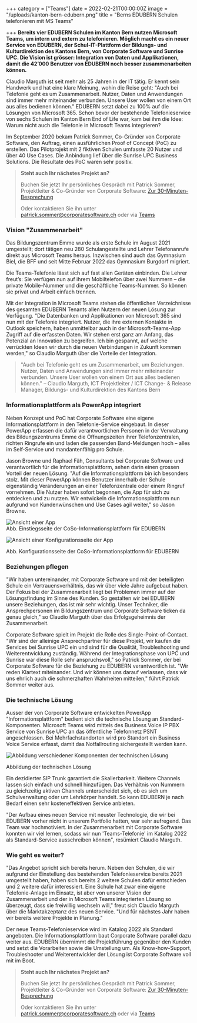 +++
category = ["Teams"]
date = 2022-02-21T00:00:00Z
image = "/uploads/kanton-bern-edubern.png"
title = "Berns EDUBERN Schulen telefonieren mit MS Teams"

+++
**Bereits vier EDUBERN Schulen im Kanton Bern nutzen Microsoft Teams, um intern und extern zu telefonieren. Möglich macht es ein neuer Service von EDUBERN, der Schul-IT-Plattform der Bildungs- und Kulturdirektion des Kantons Bern, von Corporate Software und Sunrise UPC. Die Vision ist grösser: Integration von Daten und Applikationen, damit die 42’000 Benutzer von EDUBERN noch besser zusammenarbeiten können.**

Claudio Marguth ist seit mehr als 25 Jahren in der IT tätig. Er kennt sein Handwerk und hat eine klare Meinung, wohin die Reise geht: "Auch bei Telefonie geht es um Zusammenarbeit. Nutzer, Daten und Anwendungen sind immer mehr miteinander verbunden. Unsere User wollen von einem Ort aus alles bedienen können." EDUBERN setzt dabei zu 100% auf die Lösungen von Microsoft 365. Schon bevor der bestehende Telefonieservice von sechs Schulen im Kanton Bern End of Life war, kam bei ihm die Idee: Warum nicht auch die Telefonie in Microsoft Teams integrieren?

Im September 2020 bekam Patrick Sommer, Co-Gründer von Corporate Software, den Auftrag, einen ausführlichen Proof of Concept (PoC) zu erstellen. Das Pilotprojekt mit 2 fiktiven Schulen umfasste 20 Nutzer und über 40 Use Cases. Die Anbindung lief über die Sunrise UPC Business Solutions. Die Resultate des PoC waren sehr positiv.

> **Steht auch Ihr nächstes Projekt an?**
>
> Buchen Sie jetzt Ihr persönliches Gespräch mit Patrick Sommer, Projektleiter & Co-Gründer von Corporate Software: [Zur 30-Minuten-Besprechung](https://calendly.com/patricksommer/30min)
>
> Oder kontaktieren Sie ihn unter [patrick.sommer@corporatesoftware.ch](mailto:patrick.sommer@corporatesoftware.ch "E-Mail Patrick Sommer") oder via [Teams](https://teams.microsoft.com/l/chat/0/0?users=patrick.sommer@corporatesoftware.ch "Teams Patrick Sommer")

### Vision "Zusammenarbeit"

Das Bildungszentrum Emme wurde als erste Schule im August 2021 umgestellt; dort tätigen neu 280 Schulangestellte und Lehrer Telefonanrufe direkt aus Microsoft Teams heraus. Inzwischen sind auch das Gymnasium Biel, die BFF und seit Mitte Februar 2022 das Gymnasium Burgdorf migriert.

Die Teams-Telefonie lässt sich auf fast allen Geräten einbinden. Die Lehrer freut’s: Sie verfügen nun auf ihrem Mobiltelefon über zwei Nummern – die private Mobile-Nummer und die geschäftliche Teams-Nummer. So können sie privat und Arbeit einfach trennen.

Mit der Integration in Microsoft Teams stehen die öffentlichen Verzeichnisse des gesamten EDUBERN Tenants allen Nutzern der neuen Lösung zur Verfügung. "Die Datenbanken und Applikationen von Microsoft 365 sind nun mit der Telefonie integriert. Nutzer, die ihre externen Kontakte in Outlook speichern, haben unmittelbar auch in der Microsoft-Teams-App Zugriff auf die erfassten Daten. Wir stehen erst ganz am Anfang, das Potenzial an Innovation zu begreifen. Ich bin gespannt, auf welche verrückten Ideen wir durch die neuen Verbindungen in Zukunft kommen werden," so Claudio Marguth über die Vorteile der Integration.

> "Auch bei Telefonie geht es um Zusammenarbeit, um Beziehungen. Nutzer, Daten und Anwendungen sind immer mehr miteinander verbunden. Unsere User wollen von einem Ort aus alles bedienen können." – Claudio Marguth, ICT Projektleiter / ICT Change- & Release Manager, Bildungs- und Kulturdirektion des Kantons Bern

### Informationsplattform als PowerApp integriert

Neben Konzept und PoC hat Corporate Software eine eigene Informationsplattform in den Telefonie-Service eingebaut. In dieser PowerApp erfassen die dafür verantwortlichen Personen in der Verwaltung des Bildungszentrums Emme die Öffnungszeiten ihrer Telefonzentralen, richten Ringrufe ein und laden die passenden Band-Meldungen hoch – alles im Self-Service und mandantenfähig pro Schule.

Jason Browne und Raphael Fäh, Consultants bei Corporate Software und verantwortlich für die Informationsplattform, sehen darin einen grossen Vorteil der neuen Lösung. "Auf die Informationsplattform bin ich besonders stolz. Mit dieser PowerApp können Benutzer innerhalb der Schule eigenständig Veränderungen an einer Telefonzentrale oder einem Ringruf vornehmen. Die Nutzer haben sofort begonnen, die App für sich zu entdecken und zu nutzen. Wir entwickeln die Informationsplattform nun aufgrund von Kundenwünschen und Use Cases agil weiter," so Jason Browne.

![Ansicht einer App](/uploads/coso-informationsplattform-edubern-einstiegsseite.png "Einstiegsseite der CoSo-Informationsplattform für EDUBERN")  
Abb. Einstiegsseite der CoSo-Informationsplattform für EDUBERN

![Ansicht einer Konfigurationsseite der App](/uploads/coso-informationsplattform-konfigurationsseite.png "Konfigurationsseite der CoSo-Informationsplattform für EDUBERBN")

Abb. Konfigurationsseite der CoSo-Informationsplattform für EDUBERN

### Beziehungen pflegen

"Wir haben untereinander, mit Corporate Software und mit der beteiligten Schule ein Vertrauensverhältnis, das wir über viele Jahre aufgebaut haben. Der Fokus bei der Zusammenarbeit liegt bei Problemen immer auf der Lösungsfindung im Sinne des Kunden. So gestalten wir bei EDUBERN unsere Beziehungen, das ist mir sehr wichtig. Unser Techniker, die Ansprechpersonen im Bildungszentrum und Corporate Software ticken da genau gleich," so Claudio Marguth über das Erfolgsgeheimnis der Zusammenarbeit.

Corporate Software spielt im Projekt die Rolle des Single-Point-of-Contact. "Wir sind der alleinige Ansprechpartner für diese Projekt, wir kaufen die Services bei Sunrise UPC ein und sind für die Qualität, Troubleshooting und Weiterentwicklung zuständig. Während der Integrationsphase von UPC und Sunrise war diese Rolle sehr anspruchsvoll," so Patrick Sommer, der bei Corporate Software für die Beziehung zu EDUBERN verantwortlich ist. "Wir reden Klartext miteinander. Und wir können uns darauf verlassen, dass wir uns ehrlich auch die schmerzhaften Wahrheiten mitteilen," führt Patrick Sommer weiter aus.

### Die technische Lösung

Ausser der von Corporate Software entwickelten PowerApp "Informationsplattform" bedient sich die technische Lösung an Standard-Komponenten. Microsoft Teams wird mittels des Business Voice IP PBX Service von Sunrise UPC an das öffentliche Telefonnetz PSNT angeschlossen. Bei Mehrfachstandorten wird pro Standort ein Business Voice Service erfasst, damit das Notfallrouting sichergestellt werden kann.

![Abbildung verschiedener Komponenten der technischen Lösung](/uploads/abbildung-der-technischen-losung.png "Abbildung der technischen Lösung")

Abbildung der technischen Lösung

Ein dezidierter SIP Trunk garantiert die Skalierbarkeit. Weitere Channels lassen sich einfach und schnell hinzufügen. Das Verhältnis von Nummern zu gleichzeitig aktiven Channels unterscheidet sich, ob es sich um Schulverwaltung oder um Lehrkörper handelt. So kann EDUBERN je nach Bedarf einen sehr kosteneffektiven Service anbieten.

"Der Aufbau eines neuen Service mit neuster Technologie, die wir bei EDUBERN vorher nicht in unserem Portfolio hatten, war sehr aufregend. Das Team war hochmotiviert. In der Zusammenarbeit mit Corporate Software konnten wir viel lernen, sodass wir nun 'Teams-Telefonie' im Katalog 2022 als Standard-Service ausschreiben können", resümiert Claudio Marguth.

### Wie geht es weiter?

"Das Angebot spricht sich bereits herum. Neben den Schulen, die wir aufgrund der Einstellung des bestehenden Telefonieservice bereits 2021 umgestellt haben, haben sich bereits 2 weitere Schulen dafür entschieden und 2 weitere dafür interessiert. Eine Schule hat zwar eine eigene Telefonie-Anlage im Einsatz, ist aber von unserer Vision der Zusammenarbeit und der in Microsoft Teams integrierten Lösung so überzeugt, dass sie freiwillig wechseln will," freut sich Claudio Marguth über die Marktakzeptanz des neuen Service. "Und für nächstes Jahr haben wir bereits weitere Projekte in Planung."

Der neue Teams-Telefonieservice wird im Katalog 2022 als Standard angeboten. Die Informationsplattform baut Corporate Software parallel dazu weiter aus. EDUBERN übernimmt die Projektführung gegenüber den Kunden und setzt die Vorarbeiten sowie die Umstellung um. Als Know-how-Support, Troubleshooter und Weiterentwickler der Lösung ist Corporate Software voll mit im Boot.

> **Steht auch Ihr nächstes Projekt an?**
>
> Buchen Sie jetzt Ihr persönliches Gespräch mit Patrick Sommer, Projektleiter & Co-Gründer von Corporate Software: [Zur 30-Minuten-Besprechung](https://calendly.com/patricksommer/30min)
>
> Oder kontaktieren Sie ihn unter [patrick.sommer@corporatesoftware.ch](mailto:patrick.sommer@corporatesoftware.ch "E-Mail Patrick Sommer") oder via [Teams](https://teams.microsoft.com/l/chat/0/0?users=patrick.sommer@corporatesoftware.ch "Teams Patrick Sommer")